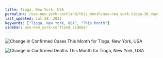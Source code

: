 ```yaml
---
title: Tioga, New York, USA
permalink: /usa-new_york-cortland/this_month/usa-new_york-tioga-30_days.html
last_updated: Jul 28, 2021
keywords: ["Tioga, New York, USA", "This Month"]
sidebar: usa-new_york-cortland_sidebar
---
```


![Change in Confirmed Cases This Month for Tioga, New York, USA](/covid_tracker/images/graphs/usa-new_york-tioga-delta_confirmed-30_days_graph.png)

![Change in Confirmed Deaths This Month for Tioga, New York, USA](/covid_tracker/images/graphs/usa-new_york-tioga-delta_deaths-30_days_graph.png)

